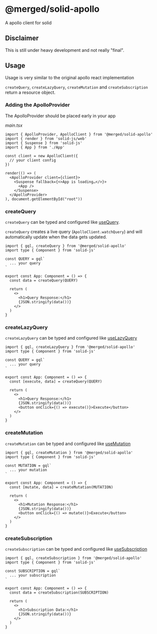 # @merged/solid-apollo

A apollo client for solid

## Disclaimer

This is still under heavy development and not really "final".

## Usage

Usage is very similar to the original apollo react implementation

`createQuery`, `createLazyQuery`, `createMutation` and `createSubscription` return a resource object.

### Adding the ApolloProvider

The ApolloProvider should be placed early in your app

*main.tsx*
```tsx
import { ApolloProvider, ApolloClient } from '@merged/solid-apollo'
import { render } from 'solid-js/web'
import { Suspense } from 'solid-js'
import { App } from './App'

const client = new ApolloClient({
  // your client config
})

render(() => (
  <ApolloProvider client={client}>
    <Suspense fallback={<>App is loading…</>}>
      <App />
    </Suspense>
  </ApolloProvider>
), document.getElementById("root"))
```

### createQuery

`createQuery` can be typed and configured like [useQuery](https://www.apollographql.com/docs/react/api/react/hooks/#usequery).

`createQuery` creates a live query (`ApolloClient.watchQuery`) and will automatically update when the data gets updated.

```tsx
import { gql, createQuery } from '@merged/solid-apollo'
import type { Component } from 'solid-js'

const QUERY = gql`
  ... your query
`

export const App: Component = () => {
  const data = createQuery(QUERY)
  
  return (
    <>
      <h1>Query Response:</h1>
      {JSON.stringify(data())}
    </>
  )
}
```

### createLazyQuery

`createLazyQuery` can be typed and configured like [useLazyQuery](https://www.apollographql.com/docs/react/api/react/hooks/#uselazyquery)

```tsx
import { gql, createLazyQuery } from '@merged/solid-apollo'
import type { Component } from 'solid-js'

const QUERY = gql`
  ... your query
`

export const App: Component = () => {
  const [execute, data] = createQuery(QUERY)
  
  return (
    <>
      <h1>Query Response:</h1>
      {JSON.stringify(data())}
      <button onClick={() => execute()}>Execute</button>
    </>
  )
}
```

### createMutation

`createMutation` can be typed and configured like [useMutation](https://www.apollographql.com/docs/react/api/react/hooks/#usemutation)

```tsx
import { gql, createMutation } from '@merged/solid-apollo'
import type { Component } from 'solid-js'

const MUTATION = gql`
  ... your mutation
`

export const App: Component = () => {
  const [mutate, data] = createMutation(MUTATION)
  
  return (
    <>
      <h1>Mutation Response:</h1>
      {JSON.stringify(data())}
      <button onClick={() => mutate()}>Execute</button>
    </>
  )
}
```

### createSubscription

`createSubscription` can be typed and configured like [useSubscription](https://www.apollographql.com/docs/react/api/react/hooks/#usesubscription)

```tsx
import { gql, createSubscription } from '@merged/solid-apollo'
import type { Component } from 'solid-js'

const SUBSCRIPTION = gql`
  ... your subscription
`

export const App: Component = () => {
  const data = createSubscription(SUBSCRIPTION)
  
  return (
    <>
      <h1>Subscription Data:</h1>
      {JSON.stringify(data())}
    </>
  )
}
```